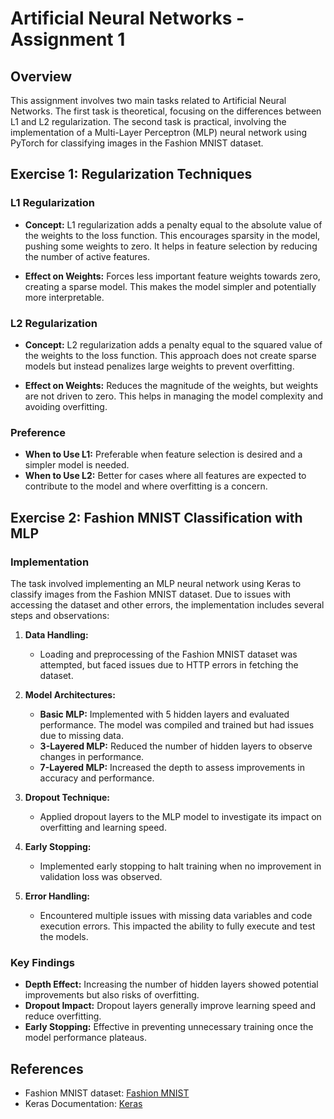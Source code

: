 
# Artificial Neural Networks - Assignment 1


## Overview

This assignment involves two main tasks related to Artificial Neural Networks. The first task is theoretical, focusing on the differences between L1 and L2 regularization. The second task is practical, involving the implementation of a Multi-Layer Perceptron (MLP) neural network using PyTorch for classifying images in the Fashion MNIST dataset.

## Exercise 1: Regularization Techniques

### L1 Regularization

- **Concept:** L1 regularization adds a penalty equal to the absolute value of the weights to the loss function. This encourages sparsity in the model, pushing some weights to zero. It helps in feature selection by reducing the number of active features.
  
- **Effect on Weights:** Forces less important feature weights towards zero, creating a sparse model. This makes the model simpler and potentially more interpretable.

### L2 Regularization

- **Concept:** L2 regularization adds a penalty equal to the squared value of the weights to the loss function. This approach does not create sparse models but instead penalizes large weights to prevent overfitting.
  
- **Effect on Weights:** Reduces the magnitude of the weights, but weights are not driven to zero. This helps in managing the model complexity and avoiding overfitting.


### Preference

- **When to Use L1:** Preferable when feature selection is desired and a simpler model is needed.
- **When to Use L2:** Better for cases where all features are expected to contribute to the model and where overfitting is a concern.

## Exercise 2: Fashion MNIST Classification with MLP

### Implementation

The task involved implementing an MLP neural network using Keras to classify images from the Fashion MNIST dataset. Due to issues with accessing the dataset and other errors, the implementation includes several steps and observations:

1. **Data Handling:** 
   - Loading and preprocessing of the Fashion MNIST dataset was attempted, but faced issues due to HTTP errors in fetching the dataset.

2. **Model Architectures:**
   - **Basic MLP:** Implemented with 5 hidden layers and evaluated performance. The model was compiled and trained but had issues due to missing data.
   - **3-Layered MLP:** Reduced the number of hidden layers to observe changes in performance.
   - **7-Layered MLP:** Increased the depth to assess improvements in accuracy and performance.

3. **Dropout Technique:**
   - Applied dropout layers to the MLP model to investigate its impact on overfitting and learning speed.

4. **Early Stopping:**
   - Implemented early stopping to halt training when no improvement in validation loss was observed.

5. **Error Handling:**
   - Encountered multiple issues with missing data variables and code execution errors. This impacted the ability to fully execute and test the models.

### Key Findings

- **Depth Effect:** Increasing the number of hidden layers showed potential improvements but also risks of overfitting.
- **Dropout Impact:** Dropout layers generally improve learning speed and reduce overfitting.
- **Early Stopping:** Effective in preventing unnecessary training once the model performance plateaus.


## References

- Fashion MNIST dataset: [Fashion MNIST](https://github.com/zalandoresearch/fashion-mnist)
- Keras Documentation: [Keras](https://keras.io/)
